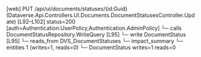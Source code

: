 [web] PUT /api/ui/documents/statuses/{id:Guid}  (Dataverse.Api.Controllers.UI.Documents.DocumentStatusesController.Update)  [L92–L102] status=200 [auth=Authentication.UserPolicy,Authentication.AdminPolicy]
  └─ calls DocumentStatusRepository.WriteQuery [L95]
  └─ write DocumentStatus [L95]
    └─ reads_from DVS_DocumentStatuses
  └─ impact_summary
    └─ entities 1 (writes=1, reads=0)
      └─ DocumentStatus writes=1 reads=0

